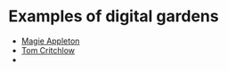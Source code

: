 # Examples of digital gardens

- [Magie Appleton](https://maggieappleton.com/)
- [Tom Critchlow](https://tomcritchlow.com/)
- 

